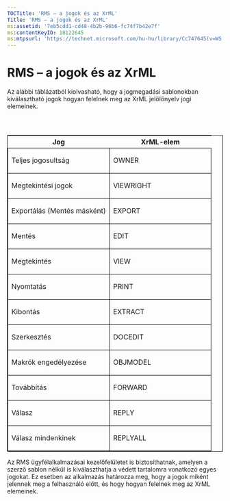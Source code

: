 ```yaml
---
TOCTitle: 'RMS – a jogok és az XrML'
Title: 'RMS – a jogok és az XrML'
ms:assetid: '7eb5cdd1-cd48-4b2b-96b6-fc74f7b42e7f'
ms:contentKeyID: 18122645
ms:mtpsurl: 'https://technet.microsoft.com/hu-hu/library/Cc747645(v=WS.10)'
---
```


RMS – a jogok és az XrML
========================

Az alábbi táblázatból kiolvasható, hogy a jogmegadási sablonokban kiválasztható jogok hogyan felelnek meg az XrML jelölőnyelv jogi elemeinek.

###  

<p> </p>
<table style="border:1px solid black;">
<colgroup>
<col width="50%" />
<col width="50%" />
</colgroup>
<thead>
<tr class="header">
<th>Jog</th>
<th>XrML-elem</th>
</tr>
</thead>
<tbody>
<tr class="odd">
<td style="border:1px solid black;"><p>Teljes jogosultság</p></td>
<td style="border:1px solid black;"><p>OWNER</p></td>
</tr>  
<tr class="even">
<td style="border:1px solid black;"><p>Megtekintési jogok</p></td>
<td style="border:1px solid black;"><p>VIEWRIGHT</p></td>
</tr>  
<tr class="odd">
<td style="border:1px solid black;"><p>Exportálás (Mentés másként)</p></td>
<td style="border:1px solid black;"><p>EXPORT</p></td>
</tr>  
<tr class="even">
<td style="border:1px solid black;"><p>Mentés</p></td>
<td style="border:1px solid black;"><p>EDIT</p></td>
</tr>  
<tr class="odd">
<td style="border:1px solid black;"><p>Megtekintés</p></td>
<td style="border:1px solid black;"><p>VIEW</p></td>
</tr>  
<tr class="even">
<td style="border:1px solid black;"><p>Nyomtatás</p></td>
<td style="border:1px solid black;"><p>PRINT</p></td>
</tr>  
<tr class="odd">
<td style="border:1px solid black;"><p>Kibontás</p></td>
<td style="border:1px solid black;"><p>EXTRACT</p></td>
</tr>  
<tr class="even">
<td style="border:1px solid black;"><p>Szerkesztés</p></td>
<td style="border:1px solid black;"><p>DOCEDIT</p></td>
</tr>  
<tr class="odd">
<td style="border:1px solid black;"><p>Makrók engedélyezése</p></td>
<td style="border:1px solid black;"><p>OBJMODEL</p></td>
</tr>  
<tr class="even">
<td style="border:1px solid black;"><p>Továbbítás</p></td>
<td style="border:1px solid black;"><p>FORWARD</p></td>
</tr>  
<tr class="odd">
<td style="border:1px solid black;"><p>Válasz</p></td>
<td style="border:1px solid black;"><p>REPLY</p></td>
</tr>  
<tr class="even">
<td style="border:1px solid black;"><p>Válasz mindenkinek</p></td>
<td style="border:1px solid black;"><p>REPLYALL</p></td>
</tr>  
</tbody>  
</table>
  
Az RMS ügyfélalkalmazásai kezelőfelületet is biztosíthatnak, amelyen a szerző sablon nélkül is kiválaszthatja a védett tartalomra vonatkozó egyes jogokat. Ez esetben az alkalmazás határozza meg, hogy a jogok miként jelennek meg a felhasználó előtt, és hogy hogyan felelnek meg az XrML elemeinek.
